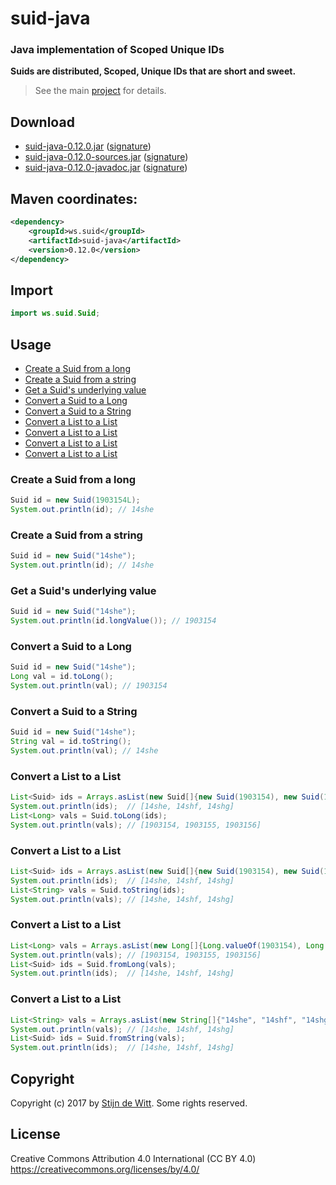 # suid-java
### Java implementation of Scoped Unique IDs

**Suids are distributed, Scoped, Unique IDs that are short and sweet.**

> See the main [project](https://download.github.io/suid/) for details.

## Download
* [suid-java-0.12.0.jar](http://search.maven.org/remotecontent?filepath=ws/suid/suid-java/0.12.0/suid-java-0.12.0.jar) ([signature](http://search.maven.org/remotecontent?filepath=ws/suid/suid-java/0.12.0/suid-java-0.12.0.jar.asc))
* [suid-java-0.12.0-sources.jar](http://search.maven.org/remotecontent?filepath=ws/suid/suid-java/0.12.0/suid-java-0.12.0-sources.jar) ([signature](http://search.maven.org/remotecontent?filepath=ws/suid/suid-java/0.12.0/suid-java-0.12.0-sources.jar.asc))
* [suid-java-0.12.0-javadoc.jar](http://search.maven.org/remotecontent?filepath=ws/suid/suid-java/0.12.0/suid-java-0.12.0-javadoc.jar) ([signature](http://search.maven.org/remotecontent?filepath=ws/suid/suid-java/0.12.0/suid-java-0.12.0-javadoc.jar.asc))

## Maven coordinates:
```xml
<dependency>
	<groupId>ws.suid</groupId>
	<artifactId>suid-java</artifactId>
	<version>0.12.0</version>
</dependency>
```

## Import
```java
import ws.suid.Suid;
```

## Usage
* [Create a Suid from a long](#create-a-suid-from-a-long)
* [Create a Suid from a string](#create-a-suid-from-a-string)
* [Get a Suid's underlying value](#get-a-suid-s-underlying-value)
* [Convert a Suid to a Long](#convert-a-suid-to-a-long)
* [Convert a Suid to a String](#convert-a-suid-to-a-string)
* [Convert a List<Suid> to a List<Long>](#convert-a-list-suid-to-a-list-long)
* [Convert a List<Suid> to a List<String>](#convert-a-list-suid-to-a-list-string)
* [Convert a List<Long> to a List<Suid>](#convert-a-list-long-to-a-list-suid)
* [Convert a List<String> to a List<Suid>](#convert-a-list-string-to-a-list-suid)

### Create a Suid from a long
```java
Suid id = new Suid(1903154L);
System.out.println(id); // 14she
```

### Create a Suid from a string
```java
Suid id = new Suid("14she");
System.out.println(id); // 14she
```

### Get a Suid's underlying value
```java
Suid id = new Suid("14she");
System.out.println(id.longValue()); // 1903154
```

### Convert a Suid to a Long
```java
Suid id = new Suid("14she");
Long val = id.toLong();
System.out.println(val); // 1903154
```

### Convert a Suid to a String
```java
Suid id = new Suid("14she");
String val = id.toString();
System.out.println(val); // 14she
```

### Convert a List<Suid> to a List<Long>
```java
List<Suid> ids = Arrays.asList(new Suid[]{new Suid(1903154), new Suid(1903155), new Suid(1903156)});
System.out.println(ids);  // [14she, 14shf, 14shg]
List<Long> vals = Suid.toLong(ids);
System.out.println(vals); // [1903154, 1903155, 1903156]
```

### Convert a List<Suid> to a List<String>
```java
List<Suid> ids = Arrays.asList(new Suid[]{new Suid(1903154), new Suid(1903155), new Suid(1903156)});
System.out.println(ids);  // [14she, 14shf, 14shg]
List<String> vals = Suid.toString(ids);
System.out.println(vals); // [14she, 14shf, 14shg]
```

### Convert a List<Long> to a List<Suid>
```java
List<Long> vals = Arrays.asList(new Long[]{Long.valueOf(1903154), Long.valueOf(1903155), Long.valueOf(1903156)});
System.out.println(vals); // [1903154, 1903155, 1903156]
List<Suid> ids = Suid.fromLong(vals);
System.out.println(ids);  // [14she, 14shf, 14shg]
```

### Convert a List<String> to a List<Suid>
```java
List<String> vals = Arrays.asList(new String[]{"14she", "14shf", "14shg"});
System.out.println(vals); // [14she, 14shf, 14shg]
List<Suid> ids = Suid.fromString(vals);
System.out.println(ids);  // [14she, 14shf, 14shg]
```

## Copyright
Copyright (c) 2017 by [Stijn de Witt](http://stijndewitt.com). Some rights reserved.

## License
Creative Commons Attribution 4.0 International (CC BY 4.0)
https://creativecommons.org/licenses/by/4.0/

